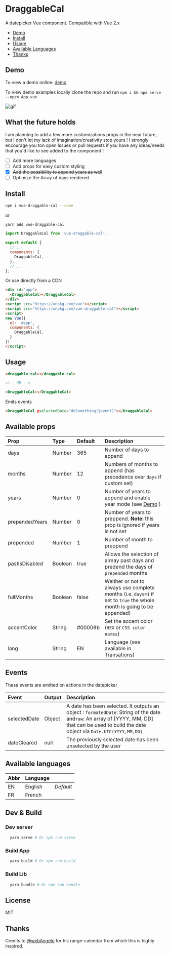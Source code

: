 # DraggableCal

A datepicker Vue component. Compatible with Vue 2.x

- [Demo](#demo)
- [Install](#install)
- [Usage](#usage)
- [Available Languages](#available-languages)
- [Thanks](#thanks)

## Demo

To view a demo online: [demo](https://liloow.github.io/vue-draggableCal/demo/)

To view demo examples locally clone the repo and run `npm i && npm serve --open App.vue`

![gif](https://raw.githubusercontent.com/liloow/vue-draggableCal/master/screenshot.gif)

## What the future holds

I am planning to add a few more customizations props in the near future, but I don't let my lack of imagination/creativity stop yours ! I strongly encourage you ton open Issues or pull requests if you have any ideas/needs that you'd like to see added to the component !

- [ ] Add more languages
- [ ] Add props for easy custom styling
- [x] ~~Add the possibility to append years as well~~
- [ ] Optimize the Array of days rendered

## Install

```bash
npm i vue-draggable-cal --save
```

or

```bash
yarn add vue-draggable-cal
```

```javascript
import DraggableCal from 'vue-draggable-cal';

export default {
  // ...
  components: {
    DraggableCal,
  },
  // ...
};
```

Or use directly from a CDN

```html
<div id="app">
  <DraggableCal></DraggableCal>
</div>
<script src="https://unpkg.com/vue"></script>
<script src="https://unpkg.com/vue-draggable-cal"></script>
<script>
new Vue({
  el: '#app',
  components: {
    DraggableCal,
  }
})
</script>
```

## Usage

```html
<draggable-cal></draggable-cal>

<!-- OR -->

<DraggableCal></DraggableCal>
```

Emits events

```html
<DraggableCal @selectedDate="doSomething($event)"></DraggableCal>
```

## Available props

| Prop           | Type    | Default | Description                                                                                                           |
| :------------- | :------ | :------ | :-------------------------------------------------------------------------------------------------------------------- |
| days           | Number  | 365     | Number of days to append                                                                                              |
| months         | Number  | 12      | Numbers of months to append (has precedence over `days` if custom set)                                                |
| years          | Number  | 0       | Number of years to append and enable year mode (see [Demo](#demo) )                                                   |
| prependedYears | Number  | 0       | Number of years to preppend. **Note:** this prop is ignored if years is not set                                       |
| prepended      | Number  | 1       | Number of month to preppend                                                                                           |
| pastIsDisabled | Boolean | true    | Allows the selection of alreay past days and predend the days of `prepended` months                                   |
| fullMonths     | Boolean | false   | Weither or not to always use complete months (i.e. `days=1` if set to `true` the whole month is going to be appended) |
| accentColor    | String  | #00008b | Set the accent color (`HEX` or `CSS color names`)                                                                     |
| lang           | String  | EN      | Language (see available in [Transations](#Translation))                                                               |

## Events

These events are emitted on actions in the datepicker

| Event        | Output | Description                                                                                                                                                                                   |
| :----------- | :----- | :-------------------------------------------------------------------------------------------------------------------------------------------------------------------------------------------- |
| selectedDate | Object | A date has been selected. It outputs an object : `formatedDate`: String of the date and`raw`: An array of [YYYY, MM, DD] that can be used to build the date object via `Date.UTC(YYYY,MM,DD)` |
| dateCleared  | null   | The previously selected date has been unselected by the user                                                                                                                                  |

## Available languages

| Abbr | Language |           |
| ---- | -------- | --------- |
| EN   | English  | _Default_ |
| FR   | French   |           |

## Dev & Build

### Dev server
```bash
  yarn serve # Or npm run serve
```
### Build App
```bash
  yarn build # Or npm run build
```
### Build Lib
```bash
  yarn bundle # Or npm run bundle
```

## License

MIT

## Thanks

Credits to [@webAngelo](https://github.com/webangelo) for his range-calendar from which this is highly inspired.
